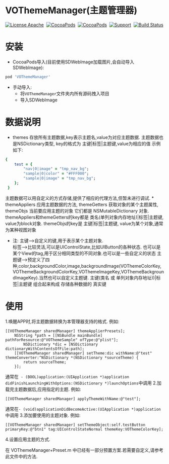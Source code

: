 # VOThemeManager(主题管理器)

[![License Apache](http://img.shields.io/cocoapods/l/VOThemeManager.svg?style=flat)](https://raw.githubusercontent.com/pozi119/VOThemeManager/master/LICENSE)&nbsp;
[![CocoaPods](http://img.shields.io/cocoapods/v/VOThemeManager.svg?style=flat)](http://cocoapods.org/?q=VOThemeManager)&nbsp;
[![CocoaPods](http://img.shields.io/cocoapods/p/VOThemeManager.svg?style=flat)](http://cocoapods.org/?q=VOThemeManager)&nbsp;
[![Support](https://img.shields.io/badge/support-iOS%207%2B%20-blue.svg?style=flat)](https://www.apple.com/nl/ios/)&nbsp;
[![Build Status](https://travis-ci.org/pozi119/VOThemeManager.svg?branch=master)](https://travis-ci.org/pozi119/VOThemeManager)

# 安装
* CocoaPods导入(目前使用SDWebImage加载图片,会自动导入SDWebImage):
```ruby
pod 'VOThemeManager'
```
* 手动导入:
  * 将`VOThemeManager`文件夹内所有源码拽入项目
  * 导入SDWebImage


# 数据说明
* 
   themes 存放所有主题数据,key表示主题名,value为对应主题数据.
   主题数据也是NSDictionary类型, key的格式为 主键|标签|主题键,value为相应的值
   示例如下:
```ruby
{
    test = {
        "nav|0|image" = "tmp_nav_bg";
        "sample|0|color" = "#FFF000";
        "sample|0|image" = "tmp_nav_bg";
    };
 }
```
   主题数据可以用自定义的方式存储,提供了相应的代理方法,但暂未进行调试.
*
   themeAppliers 应用主题数据的方法, themeGetters 获取对象的某个主题属性, themeObjs 当前要应用主题的对象
   它们都是 NSMutableDictionary 对象.
   themeAppliers和themeGetters的key都是 类名(单列对象内存地址)|标签|主题键, value为block对象.
   themeObjs的key是 主键|标签|主题键, value为某个对象,通常为某种视图对象

*
   注: 主键-->自定义的键,用于表示某个主题对象.  
       标签-->比较灵活,可以是UIControlState,比如UIButton的各种状态. 也可以是某个View的tag,用于区分相同类型的不同对象.也可以是一些自定义的状态
       主题键-->预定义了四种,color,backgroundColor,image,backgroundImage(VOThemeColorKey,VOThemeBackgroundColorKey,VOThemeImageKey,VOThemeBackgroundImageKey).当然也可以自定义主题键.
       主键(类名 或 单列对象内存地址))|标签|主题键 组合起来构成 存储各种数据的 真实键

# 使用
1.唤醒APP时,将主题数据转换为本管理器支持的格式. 例如:
```objc
[[VOThemeManager sharedManager] themeApplierPresets];
	NSString *path = [[NSBundle mainBundle] pathForResource:@"VOThemeSample" ofType:@"plist"];
		NSDictionary *dic = [NSDictionary dictionaryWithContentsOfFile:path];
	[[VOThemeManager sharedManager] setTheme:dic withName:@"test" themeConverter:^NSDictionary *(NSDictionary *sourceTheme) {
  		return sourceTheme;
	}];
```
通常在` - (BOOL)application:(UIApplication *)application didFinishLaunchingWithOptions:(NSDictionary *)launchOptions`中调用
2.加载完主题数据后,应用指定的主题. 例如:
```objc
[[VOThemeManager sharedManager] applyThemeWithName:@"test"];
```
通常在`- (void)applicationDidBecomeActive:(UIApplication *)application`中调用
3.添加要使用的主题对象. 例如:
```objc
[[VOThemeManager sharedManager] setThemeObject:self.testButton primaryKey:@"btn1" tag:UIControlStateNormal themeKey:VOThemeColorKey];
```
4.设置应用主题的方式.

在 VOThemeManager+Preset.m 中已经有一部分预置方案.若需要自定义,请参考此文件中的方法.




  		